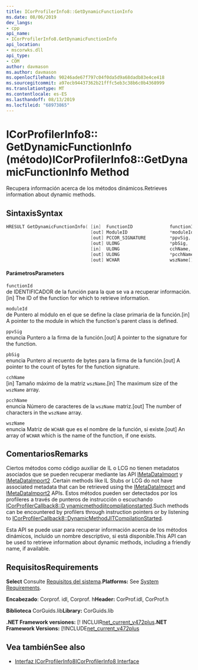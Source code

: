 ```yaml
---
title: ICorProfilerInfo8::GetDynamicFunctionInfo
ms.date: 08/06/2019
dev_langs:
- cpp
api_name:
- ICorProfilerInfo8.GetDynamicFunctionInfo
api_location:
- mscorwks.dll
api_type:
- COM
author: davmason
ms.author: davmason
ms.openlocfilehash: 90246ade67f797c04f0da5d9a68dadb83e4ce418
ms.sourcegitcommit: a97ecb94437362b21fffc5eb3c38b6c0b4368999
ms.translationtype: MT
ms.contentlocale: es-ES
ms.lasthandoff: 08/13/2019
ms.locfileid: "68973865"
---
```

# <a name="icorprofilerinfo8getdynamicfunctioninfo-method"></a><span data-ttu-id="83937-102">ICorProfilerInfo8:: GetDynamicFunctionInfo (método)</span><span class="sxs-lookup"><span data-stu-id="83937-102">ICorProfilerInfo8::GetDynamicFunctionInfo Method</span></span>
  
 <span data-ttu-id="83937-103">Recupera información acerca de los métodos dinámicos.</span><span class="sxs-lookup"><span data-stu-id="83937-103">Retrieves information about dynamic methods.</span></span>
  
## <a name="syntax"></a><span data-ttu-id="83937-104">Sintaxis</span><span class="sxs-lookup"><span data-stu-id="83937-104">Syntax</span></span>  
  
```cpp
HRESULT GetDynamicFunctionInfo( [in]  FunctionID              functionId,
                                [out] ModuleID                *moduleId,
                                [out] PCCOR_SIGNATURE         *ppvSig,
                                [out] ULONG                   *pbSig,
                                [in]  ULONG                   cchName,
                                [out] ULONG                   *pcchName,
                                [out] WCHAR                   wszName[]);
```  
  
#### <a name="parameters"></a><span data-ttu-id="83937-105">Parámetros</span><span class="sxs-lookup"><span data-stu-id="83937-105">Parameters</span></span>  
 `functionId`  
 <span data-ttu-id="83937-106">de IDENTIFICADOR de la función para la que se va a recuperar información.</span><span class="sxs-lookup"><span data-stu-id="83937-106">[in] The ID of the function for which to retrieve information.</span></span>  

 `moduleId`  
 <span data-ttu-id="83937-107">de Puntero al módulo en el que se define la clase primaria de la función.</span><span class="sxs-lookup"><span data-stu-id="83937-107">[in] A pointer to the module in which the function's parent class is defined.</span></span>  
  
 `ppvSig`  
 <span data-ttu-id="83937-108">enuncia Puntero a la firma de la función.</span><span class="sxs-lookup"><span data-stu-id="83937-108">[out] A pointer to the signature for the function.</span></span>  
  
 `pbSig`  
 <span data-ttu-id="83937-109">enuncia Puntero al recuento de bytes para la firma de la función.</span><span class="sxs-lookup"><span data-stu-id="83937-109">[out] A pointer to the count of bytes for the function signature.</span></span>
  
 `cchName`  
 <span data-ttu-id="83937-110">[in] Tamaño máximo de la matriz `wszName`.</span><span class="sxs-lookup"><span data-stu-id="83937-110">[in] The maximum size of the `wszName` array.</span></span>
  
 `pcchName`  
 <span data-ttu-id="83937-111">enuncia Número de caracteres de la `wszName` matriz.</span><span class="sxs-lookup"><span data-stu-id="83937-111">[out] The number of characters in the `wszName` array.</span></span>

 `wszName` \
 <span data-ttu-id="83937-112">enuncia Matriz de `WCHAR` que es el nombre de la función, si existe.</span><span class="sxs-lookup"><span data-stu-id="83937-112">[out] An array of `WCHAR` which is the name of the function, if one exists.</span></span>
  
## <a name="remarks"></a><span data-ttu-id="83937-113">Comentarios</span><span class="sxs-lookup"><span data-stu-id="83937-113">Remarks</span></span>  
 <span data-ttu-id="83937-114">Ciertos métodos como código auxiliar de IL o LCG no tienen metadatos asociados que se pueden recuperar mediante las API [IMetaDataImport](../metadata/imetadataimport-interface.md) y [IMetaDataImport2](../metadata/imetadataimport2-interface.md) .</span><span class="sxs-lookup"><span data-stu-id="83937-114">Certain methods like IL Stubs or LCG do not have associated metadata that can be retrieved using the [IMetaDataImport](../metadata/imetadataimport-interface.md) and [IMetaDataImport2](../metadata/imetadataimport2-interface.md) APIs.</span></span> <span data-ttu-id="83937-115">Estos métodos pueden ser detectados por los profileres a través de punteros de instrucción o escuchando [ICorProfilerCallback8::D ynamicmethodjitcompilationstarted](icorprofilercallback8-dynamicmethodjitcompilationstarted-method.md).</span><span class="sxs-lookup"><span data-stu-id="83937-115">Such methods can be encountered by profilers through instruction pointers or by listening to [ICorProfilerCallback8::DynamicMethodJITCompilationStarted](icorprofilercallback8-dynamicmethodjitcompilationstarted-method.md).</span></span>

 <span data-ttu-id="83937-116">Esta API se puede usar para recuperar información acerca de los métodos dinámicos, incluido un nombre descriptivo, si está disponible.</span><span class="sxs-lookup"><span data-stu-id="83937-116">This API can be used to retrieve information about dynamic methods, including a friendly name, if available.</span></span>  
  

## <a name="requirements"></a><span data-ttu-id="83937-117">Requisitos</span><span class="sxs-lookup"><span data-stu-id="83937-117">Requirements</span></span>  
 <span data-ttu-id="83937-118">**Select** Consulte [Requisitos del sistema](../../../../docs/framework/get-started/system-requirements.md).</span><span class="sxs-lookup"><span data-stu-id="83937-118">**Platforms:** See [System Requirements](../../../../docs/framework/get-started/system-requirements.md).</span></span>  
  
 <span data-ttu-id="83937-119">**Encabezado**: Corprof. idl, Corprof. h</span><span class="sxs-lookup"><span data-stu-id="83937-119">**Header:** CorProf.idl, CorProf.h</span></span>  
  
 <span data-ttu-id="83937-120">**Biblioteca** CorGuids.lib</span><span class="sxs-lookup"><span data-stu-id="83937-120">**Library:** CorGuids.lib</span></span>  
  
 <span data-ttu-id="83937-121">**.NET Framework versiones:** [! INCLUIR[net_current_v472plus](../../../../includes/net-current-v472plus.md)</span><span class="sxs-lookup"><span data-stu-id="83937-121">**.NET Framework Versions:** [!INCLUDE[net_current_v472plus](../../../../includes/net-current-v472plus.md)</span></span>  
  
## <a name="see-also"></a><span data-ttu-id="83937-122">Vea también</span><span class="sxs-lookup"><span data-stu-id="83937-122">See also</span></span>
- [<span data-ttu-id="83937-123">Interfaz ICorProfilerInfo8</span><span class="sxs-lookup"><span data-stu-id="83937-123">ICorProfilerInfo8 Interface</span></span>](../../../../docs/framework/unmanaged-api/profiling/icorprofilerinfo8-interface.md)

